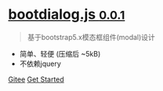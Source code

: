 <!-- _coverpage.md -->


# [bootdialog.js <small>0.0.1</small>](README.md)

    
> 基于bootstrap5.x模态框组件(modal)设计

- 简单、轻便 (压缩后 ~5kB)
- 不依赖jquery


[Gitee](https://gitee.com/x852/bootdialog)
[Get Started](README.md)